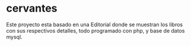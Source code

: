 # cervantes
Este proyecto esta basado en una Editorial donde se muestran los libros con sus respectivos detalles, todo programado con php, y base de datos mysql.
